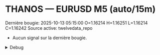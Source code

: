 # THANOS — EURUSD M5 (auto/15m)
Dernière bougie: 2025-10-13 05:15:00  O=1.16214  H=1.16251  L=1.16214  C=1.16242
Source active: twelvedata_repo

- Aucun signal sur la dernière bougie.

<details><summary>Debug</summary>

- TD_API_KEY manquant.

</details>